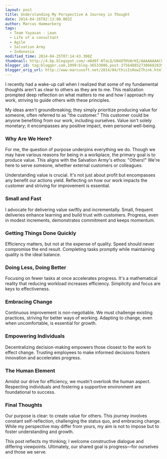 ```yaml
---
layout: post
title: Understanding My Perspective A Journey in Thought
date: 2014-04-16T02:13:00.003Z
author: Marcus Hammarberg
tags:
  - Team Yayasan - Lean
  - Life of a consultant
  - Agile
  - Salvation Army
  - Indonesia
modified_time: 2014-04-25T07:14:43.300Z
thumbnail: http://4.bp.blogspot.com/-m0d9f-NTaLQ/U04OTHVArHI/AAAAAAAACQ4/3iVCLtG8gGg/s72-c/2014-04-16+09.00.34.jpg
blogger_id: tag:blogger.com,1999:blog-36533086.post-3756488527386682835
blogger_orig_url: http://www.marcusoft.net/2014/04/thisIsHowIThink.html
---
```


I recently had a wake-up call when I realized that some of my fundamental thoughts aren't as clear to others as they are to me. This realization prompted deep reflection on what matters to me and how I approach my work, striving to guide others with these principles.

My ideas aren't groundbreaking; they simply prioritize producing value for someone, often referred to as "the customer." This customer could be anyone benefiting from our work, including ourselves. Value isn't solely monetary; it encompasses any positive impact, even personal well-being.

### Why Are We Here?

For me, the question of purpose underpins everything we do. Though we may have various reasons for being in a workplace, the primary goal is to produce value. This aligns with the Salvation Army's ethos: "Others!" We're here to serve someone, whether external customers or colleagues.

Understanding value is crucial. It's not just about profit but encompasses any benefit our actions yield. Reflecting on how our work impacts the customer and striving for improvement is essential.

### Small and Fast

I advocate for delivering value swiftly and incrementally. Small, frequent deliveries enhance learning and build trust with customers. Progress, even in modest increments, demonstrates commitment and keeps momentum.

### Getting Things Done Quickly

Efficiency matters, but not at the expense of quality. Speed should never compromise the end result. Completing tasks promptly while maintaining quality is the ideal balance.

### Doing Less, Doing Better

Focusing on fewer tasks at once accelerates progress. It's a mathematical reality that reducing workload increases efficiency. Simplicity and focus are keys to effectiveness.

### Embracing Change

Continuous improvement is non-negotiable. We must challenge existing practices, striving for better ways of working. Adapting to change, even when uncomfortable, is essential for growth.

### Empowering Individuals

Decentralizing decision-making empowers those closest to the work to effect change. Trusting employees to make informed decisions fosters innovation and accelerates progress.

### The Human Element

Amidst our drive for efficiency, we mustn't overlook the human aspect. Respecting individuals and fostering a supportive environment are foundational to success.

### Final Thoughts

Our purpose is clear: to create value for others. This journey involves constant self-reflection, challenging the status quo, and embracing change. While my perspective may differ from yours, my aim is not to impose but to foster understanding and growth.

This post reflects my thinking; I welcome constructive dialogue and differing viewpoints. Ultimately, our shared goal is progress—for ourselves and those we serve.
